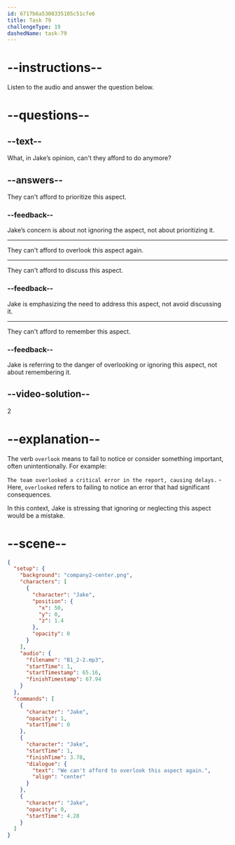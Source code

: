 ```yaml
---
id: 6717b6a5308335105c51cfe6
title: Task 79
challengeType: 19
dashedName: task-79
---
```


<!-- (Audio) Jake: We can't afford to overlook this aspect again. -->

# --instructions--

Listen to the audio and answer the question below.

# --questions--

## --text--

What, in Jake’s opinion, can't they afford to do anymore?

## --answers--

They can't afford to prioritize this aspect.

### --feedback--

Jake’s concern is about not ignoring the aspect, not about prioritizing it.

---

They can't afford to overlook this aspect again.

---

They can't afford to discuss this aspect.

### --feedback--

Jake is emphasizing the need to address this aspect, not avoid discussing it.

---

They can't afford to remember this aspect.

### --feedback--

Jake is referring to the danger of overlooking or ignoring this aspect, not about remembering it.

## --video-solution--

2

# --explanation--

The verb `overlook` means to fail to notice or consider something important, often unintentionally. For example: 

`The team overlooked a critical error in the report, causing delays.` - Here, `overlooked` refers to failing to notice an error that had significant consequences.

In this context, Jake is stressing that ignoring or neglecting this aspect would be a mistake.

# --scene--

```json
{
  "setup": {
    "background": "company2-center.png",
    "characters": [
      {
        "character": "Jake",
        "position": {
          "x": 50,
          "y": 0,
          "z": 1.4
        },
        "opacity": 0
      }
    ],
    "audio": {
      "filename": "B1_2-2.mp3",
      "startTime": 1,
      "startTimestamp": 65.16,
      "finishTimestamp": 67.94
    }
  },
  "commands": [
    {
      "character": "Jake",
      "opacity": 1,
      "startTime": 0
    },
    {
      "character": "Jake",
      "startTime": 1,
      "finishTime": 3.78,
      "dialogue": {
        "text": "We can't afford to overlook this aspect again.",
        "align": "center"
      }
    },
    {
      "character": "Jake",
      "opacity": 0,
      "startTime": 4.28
    }
  ]
}
```
